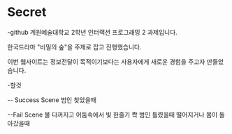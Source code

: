 # Secret

-github
계원예술대학교 2학년 인터랙션 프로그래밍 2 과제입니다.

한국드라마 "비밀의 숲"을 주제로 잡고 진행했습니다.

이번 웹사이트는 정보전달이 목적이기보다는 사용자에게 새로운 경험을 주고자 만들었습니다.



-할것

-- Success Scene
범인 찾았을때

--Fail Scene
불 다꺼지고 어둠속에서 빛 한줄기 쫙
범인 틀렸을때 
떨어지거나 몸이 돌아갔을때